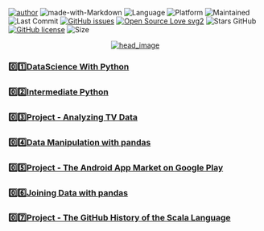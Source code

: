 
[![author](https://img.shields.io/badge/author-mohd--faizy-red)](https://github.com/mohd-faizy)
![made-with-Markdown](https://img.shields.io/badge/Made%20with-markdown-blue)
![Language](https://img.shields.io/github/languages/top/mohd-faizy/DataScience-With-Python)
![Platform](https://img.shields.io/badge/platform-jupyter%20labs-blue)
![Maintained](https://img.shields.io/maintenance/yes/2020)
![Last Commit](https://img.shields.io/github/last-commit/mohd-faizy/DataScience-With-Python)
[![GitHub issues](https://img.shields.io/github/issues/mohd-faizy/DataScience-With-Python)](https://github.com/mohd-faizy/DataScience-With-Python)
[![Open Source Love svg2](https://badges.frapsoft.com/os/v2/open-source.svg?v=103)](https://opensource.com/resources/what-open-source)
![Stars GitHub](https://img.shields.io/github/stars/mohd-faizy/DataScience-With-Python)
[![GitHub license](https://img.shields.io/github/license/mohd-faizy/DataScience-With-Python)](https://github.com/mohd-faizy/DataScience-With-Python/blob/main/LICENSE)
![Size](https://img.shields.io/github/repo-size/mohd-faizy/DataScience-With-Python)

<p align='center'>
  <a href="#">
    <img src='https://github.com/mohd-faizy/DataScience-With-Python/blob/main/_png/head_new.png?raw=true' alt="head_image">
  </a>
</p>

### :zero::one:[DataScience With Python](https://github.com/mohd-faizy/DataScience-With-Python/tree/main/01_Introduction%20to%20Python)
### :zero::two:[Intermediate Python](https://github.com/mohd-faizy/DataScience-With-Python/tree/main/02-Intermediate%20Python)
### :zero::three:[Project - Analyzing TV Data](https://github.com/mohd-faizy/DataScience-With-Python/tree/main/03_Project_1_Analyzing%20TV%20Data)
### :zero::four:[Data Manipulation with pandas](https://github.com/mohd-faizy/DataScience-With-Python/tree/main/04_Data%20Manipulation%20with%20pandas)
### :zero::five:[Project - The Android App Market on Google Play](https://github.com/mohd-faizy/DataScience-With-Python/tree/main/05_Project_2_Google_Play_Store_apps_and_reviews)
### :zero::six:[Joining Data with pandas](https://github.com/mohd-faizy/DataScience-With-Python/tree/main/06_Joining%20Data%20with%20pandas)
### :zero::seven:[Project - The GitHub History of the Scala Language]()
